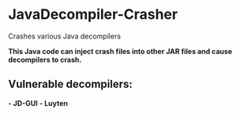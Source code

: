 # JavaDecompiler-Crasher
Crashes various Java decompilers

**This Java code can inject crash files into other JAR files and cause decompilers to crash.**

## Vulnerable decompilers:

**- JD-GUI**
**- Luyten**
